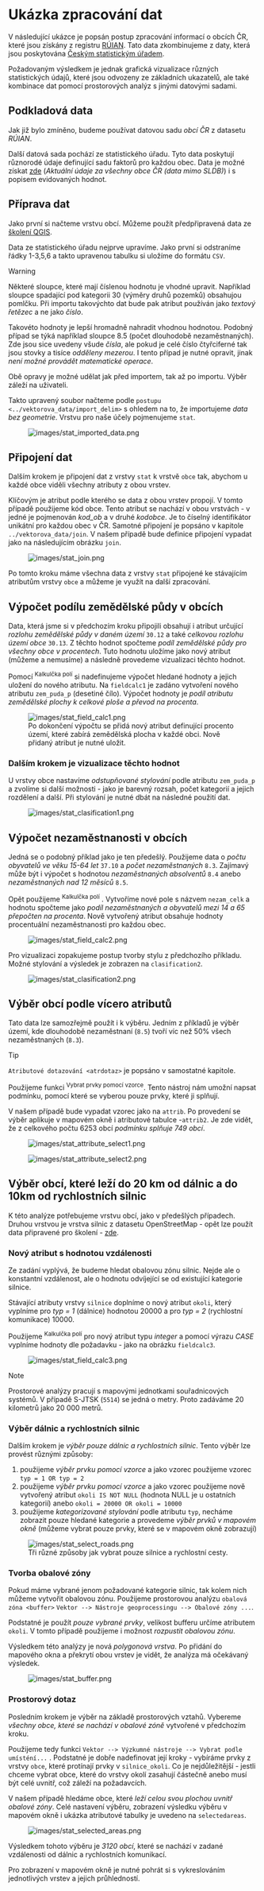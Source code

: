 # Ukázka zpracování dat

V následující ukázce je popsán postup zpracování informací o obcích ČR,
které jsou získány z registru
[RÚIAN](http://www.cuzk.cz/ruian/RUIAN.aspx). Tato data zkombinujeme z
daty, která jsou poskytována [Českým statistickým
úřadem](https://www.czso.cz/).

Požadovaným výsledkem je jednak grafická vizualizace různých
statistických údajů, které jsou odvozeny ze základních ukazatelů, ale
také kombinace dat pomocí prostorových analýz s jinými datovými sadami.

## Podkladová data

Jak již bylo zmíněno, budeme používat datovou sadu *obcí ČR* z datasetu
*RÚIAN*.

Další datová sada pochází ze statistického úřadu. Tyto data poskytují
různorodé údaje definující sadu faktorů pro každou obec. Data je možné
získat
[zde](https://www.czso.cz/csu/czso/csu_a_uzemne_analyticke_podklady)
(*Aktuální údaje za všechny obce ČR (data mimo SLDB)*) i s popisem
evidovaných hodnot.

## Příprava dat

Jako první si načteme vrstvu obcí. Můžeme použít předpřipravená data ze
[školení QGIS](http://training.gismentors.eu/geodata/qgis/data.zip).

Data ze statistického úřadu nejprve upravíme. Jako první si odstraníme
řádky 1-3,5,6 a takto upravenou tabulku si uložíme do formátu `CSV`.

> [!WARNING]
> Některé sloupce, které mají číslenou hodnotu je vhodné upravit.
> Například sloupce spadající pod kategorii 30 (výměry druhů pozemků)
> obsahujou pomlčku. Při importu takovýchto dat bude pak atribut
> používán jako *textový řetězec* a ne jako *číslo*.
>
> Takovéto hodnoty je lepší hromadně nahradit vhodnou hodnotou. Podobný
> případ se týká například sloupce 8.5 (počet dlouhodobě
> nezaměstnaných). Zde jsou sice uvedeny všude *čísla*, ale pokud je
> celé číslo čtyřciferné tak jsou stovky a tisíce *odděleny mezerou*. I
> tento případ je nutné opravit, jinak *není možné provádět matematické
> operace*.
>
> Obě opravy je možné udělat jak před importem, tak až po importu. Výběr
> záleží na uživateli.

Takto upravený soubor načteme podle `postupu
<../vektorova_data/import_delim>` s ohledem na to, že importujeme *data
bez geometrie*. Vrstvu pro naše účely pojmenujeme `stat`.

<div id="imported_data">

<figure>
<img src="images/stat_imported_data.png"
class="large Import tabulkových dat a zobrazení obou datových sad v QGISu."
alt="images/stat_imported_data.png" />
</figure>

</div>

## Připojení dat

Dalším krokem je připojení dat z vrstvy `stat` k vrstvě `obce` tak,
abychom u každé obce viděli všechny atributy z obou vrstev.

Klíčovým je atribut podle kterého se data z obou vrstev propojí. V tomto
případě použijeme kód obce. Tento atribut se nachází v obou vrstvách - v
jedné je pojmenován *kod_ob* a v druhé *kodobce*. Je to číselný
identifikátor unikátní pro každou obec v ČR. Samotné připojení je
popsáno v kapitole `../vektorova_data/join`. V našem případě bude
definice připojení vypadat jako na následujícím obrázku `join`.

<div id="join">

<figure>
<img src="images/stat_join.png"
class="small Připojení atributů vrstvy stat k vrstvě obce."
alt="images/stat_join.png" />
</figure>

</div>

Po tomto kroku máme všechna data z vrstvy `stat` připojené ke stávajícím
atributům vrstvy `obce` a můžeme je využít na další zpracování.

## Výpočet podílu zemědělské půdy v obcích

Data, která jsme si v předchozím kroku připojili obsahují i atribut
určující *rozlohu zemědělské půdy v daném území* `30.12` a také
*celkovou rozlohu území obce* `30.13`. Z těchto hodnot spočteme *podíl
zemědělské půdy pro všechny obce v procentech*. Tuto hodnotu uložíme
jako nový atribut (můžeme a nemusíme) a následně provedeme vizualizaci
těchto hodnot.

Pomocí <sup>Kalkulčka polí</sup> si nadefinujeme výpočet hledané hodnoty
a jejich uložení do nového atributu. Na `fieldcalc1` je zadáno vytvoření
nového atributu `zem_puda_p` (desetiné čílo). Výpočet hodnoty je *podíl
atributu zemědělské plochy k celkové ploše a převod na procenta*.

<div id="fieldcalc1">

<figure>
<img src="images/stat_field_calc1.png"
alt="images/stat_field_calc1.png" />
<figcaption>Po dokončení výpočtu se přidá nový atribut definující
procento území, které zabírá zemědělská plocha v každé obci. Nově
přidaný atribut je nutné uložit.</figcaption>
</figure>

</div>

### Dalším krokem je vizualizace těchto hodnot

U vrstvy obce nastavíme *odstupňované stylování* podle atributu
`zem_puda_p` a zvolíme si další možnosti - jako je barevný rozsah, počet
kategorií a jejich rozdělení a další. Při stylování je nutné dbát na
následné použití dat.

<div id="clasification1">

<figure>
<img src="images/stat_clasification1.png" class="large"
alt="images/stat_clasification1.png" />
</figure>

</div>

## Výpočet nezaměstnanosti v obcích

Jedná se o podobný příklad jako je ten předešlý. Použijeme data o *počtu
obyvatelů ve věku 15-64 let* `37.10` a *počet nezaměstnaných* `8.3`.
Zajímavý může být i výpočet s hodnotou *nezaměstnaných absolventů* `8.4`
anebo *nezaměstnaných nad 12 měsíců* `8.5`.

Opět použijeme <sup>Kalkulčka polí</sup> . Vytvoříme nové pole s názvem
`nezam_celk` a hodnotu spočteme jako *podíl nezaměstnaných a obyvatelů
mezi 14 a 65 přepočten na procenta*. Nově vytvořený atribut obsahuje
hodnoty procentuální nezaměstnanosti pro každou obec.

<div id="fieldcalc2">

<figure>
<img src="images/stat_field_calc2.png"
alt="images/stat_field_calc2.png" />
</figure>

</div>

Pro vizualizaci zopakujeme postup tvorby stylu z předchozího příkladu.
Možné stylování a výsledek je zobrazen na `clasification2`.

<div id="clasification2">

<figure>
<img src="images/stat_clasification2.png" class="large"
alt="images/stat_clasification2.png" />
</figure>

</div>

## Výběr obcí podle vícero atributů

Tato data lze samozřejmě použít i k výběru. Jedním z příkladů je výběr
území, kde dlouhodobě nezaměstnaní (`8.5`) tvoří víc než 50% všech
nezaměstnaných (`8.3`).

> [!TIP]
> `Atributové dotazování <atrdotaz>` je popsáno v samostatné kapitole.

Použijeme funkci <sup>Vybrat prvky pomocí vzorce</sup>. Tento nástroj
nám umožní napsat podmínku, pomocí které se vyberou pouze prvky, které
ji splňují.

V našem případě bude vypadat vzorec jako na `attrib`. Po provedení se
výběr aplikuje v mapovém okně i atributové tabulce -`attrib2`. Je zde
vidět, že z celkového počtu 6253 obcí *podmínku splňuje 749 obcí*.

<div id="attrib">

<figure>
<img src="images/stat_attribute_select1.png"
alt="images/stat_attribute_select1.png" />
</figure>

</div>

<div id="attrib2">

<figure>
<img src="images/stat_attribute_select2.png" class="large"
alt="images/stat_attribute_select2.png" />
</figure>

</div>

## Výběr obcí, které leží do 20 km od dálnic a do 10km od rychlostních silnic

K této analýze potřebujeme vrstvu obcí, jako v předešlých případech.
Druhou vrstvou je vrstva silnic z datasetu OpenStreetMap - opět lze
použít data připravené pro školení -
[zde](http://training.gismentors.eu/geodata/qgis/data.zip).

### Nový atribut s hodnotou vzdálenosti

Ze zadání vyplývá, že budeme hledat obalovou zónu silnic. Nejde ale o
konstantní vzdálenost, ale o hodnotu odvíjející se od existující
kategorie silnice.

Stávající atributy vrstvy `silnice` doplníme o nový atribut `okoli`,
který vyplníme pro *typ = 1* (dálnice) hodnotou 20000 a pro *typ = 2*
(rychlostní komunikace) 10000.

Použijeme <sup>Kalkulčka polí</sup> pro nový atribut typu *integer* a
pomocí výrazu *CASE* vyplníme hodnoty dle požadavku - jako na obrázku
`fieldcalc3`.

<div id="fieldcalc3">

<figure>
<img src="images/stat_field_calc3.png" class="large"
alt="images/stat_field_calc3.png" />
</figure>

</div>

> [!NOTE]
> Prostorové analýzy pracují s mapovými jednotkami souřadnicových
> systémů. V případě S-JTSK (`5514`) se jedná o metry. Proto zadáváme 20
> kilometrů jako 20 000 metrů.

### Výběr dálnic a rychlostních silnic

Dalším krokem je *výběr pouze dálnic a rychlostních silnic*. Tento výběr
lze provést různými způsoby:

1.  použijeme *výběr prvku pomocí vzorce* a jako vzorec použijeme vzorec
    `typ = 1 OR typ = 2`
2.  použijeme *výběr prvku pomocí vzorce* a jako vzorec použijeme nově
    vytvořený atribut `okoli IS NOT NULL` (hodnota NULL je u ostatních
    kategorií) anebo `okoli = 20000 OR okoli = 10000`
3.  použijeme *kategorizované stylování* podle atributu `typ`, necháme
    zobrazit pouze hledané kategorie a provedeme *výběr prvků v mapovém
    okně* (můžeme vybrat pouze prvky, které se v mapovém okně zobrazují)

<div id="selectroads">

<figure>
<img src="images/stat_select_roads.png" class="large"
alt="images/stat_select_roads.png" />
<figcaption>Tři různé způsoby jak vybrat pouze silnice a rychlostní
cesty.</figcaption>
</figure>

</div>

### Tvorba obalové zóny

Pokud máme vybrané jenom požadované kategorie silnic, tak kolem nich
můžeme vytvořit obalovou zónu. Použijeme prostorovou analýzu
`obalová zóna <buffer>` `Vektor --> Nástroje
geoprocessingu --> Obalové zóny ...`.

Podstatné je použít *pouze vybrané prvky*, velikost bufferu určíme
atributem `okoli`. V tomto případě použijeme i možnost *rozpustit
obalovou zónu*.

Výsledkem této analýzy je nová *polygonová vrstva*. Po přidání do
mapového okna a překrytí obou vrstev je vidět, že analýza má očekávaný
výsledek.

<div id="buffer">

<figure>
<img src="images/stat_buffer.png" class="large"
alt="images/stat_buffer.png" />
</figure>

</div>

### Prostorový dotaz

Posledním krokem je výběr na základě prostorových vztahů. Vybereme
*všechny obce, které se nachází v obalové zóně* vytvořené v předchozím
kroku.

Použijeme tedy funkci `Vektor --> Výzkumné nástroje -->
Vybrat podle umísténí...` . Podstatné je dobře nadefinovat její kroky -
vybíráme prvky z vrstvy `obce`, které protínají prvky v `silnice_okoli`.
Co je nejdůležitější - jestli chceme vybrat obce, které do vrstvy okolí
zasahují částečně anebo musí být celé uvnitř, což záleží na požadavcích.

V našem případě hledáme obce, které *leží celou svou plochou uvnitř
obalové zóny*. Celé nastavení výběru, zobrazení výsledku výběru v
mapovém okně i ukázka atributové tabulky je uvedeno na `selectedareas`.

<div id="selectedareas">

<figure>
<img src="images/stat_selected_areas.png" class="large"
alt="images/stat_selected_areas.png" />
</figure>

</div>

Výsledkem tohoto výběru je *3120 obcí*, které se nachází v zadané
vzdálenosti od dálnic a rychlostních komunikací.

Pro zobrazení v mapovém okně je nutné pohrát si s vykreslováním
jednotlivých vrstev a jejich průhledností.
